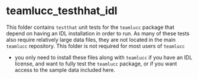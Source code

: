 # teamlucc_testhhat_idl

This folder contains `testthat` unit tests for the `teamlucc` package that 
depend on having an IDL installation in order to run. As many of these tests 
also require relatively large data files, they are not located in the main 
`teamlucc` repository. This folder is not required for most users of `teamlucc` 
- you only need to install these files along with `teamlucc` if you have an 
IDL license, and want to fully test the `teamlucc` package, or if you want 
access to the sample data included here.
